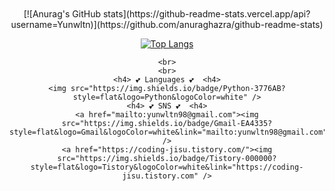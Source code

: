 <div align=center>
	<br>
	<br>
[![Anurag's GitHub stats](https://github-readme-stats.vercel.app/api?username=Yunwltn)](https://github.com/anuraghazra/github-readme-stats)

[![Top Langs](https://github-readme-stats.vercel.app/api/top-langs/?username=Yunwltn&layout=compact)](https://github.com/anuraghazra/github-readme-stats)
	
	<br>
	<br>
	<h4> 💕 Languages 💕  <h4>
	<img src="https://img.shields.io/badge/Python-3776AB?style=flat&logo=Python&logoColor=white" />
	<h4> 💕 SNS 💕  <h4>
	<a href="mailto:yunwltn98@gmail.com"><img src="https://img.shields.io/badge/Gmail-EA4335?style=flat&logo=Gmail&logoColor=white&link="mailto:yunwltn98@gmail.com" />
	<a href="https://coding-jisu.tistory.com/"><img src="https://img.shields.io/badge/Tistory-000000?style=flat&logo=Tistory&logoColor=white&link="https://coding-jisu.tistory.com" />
